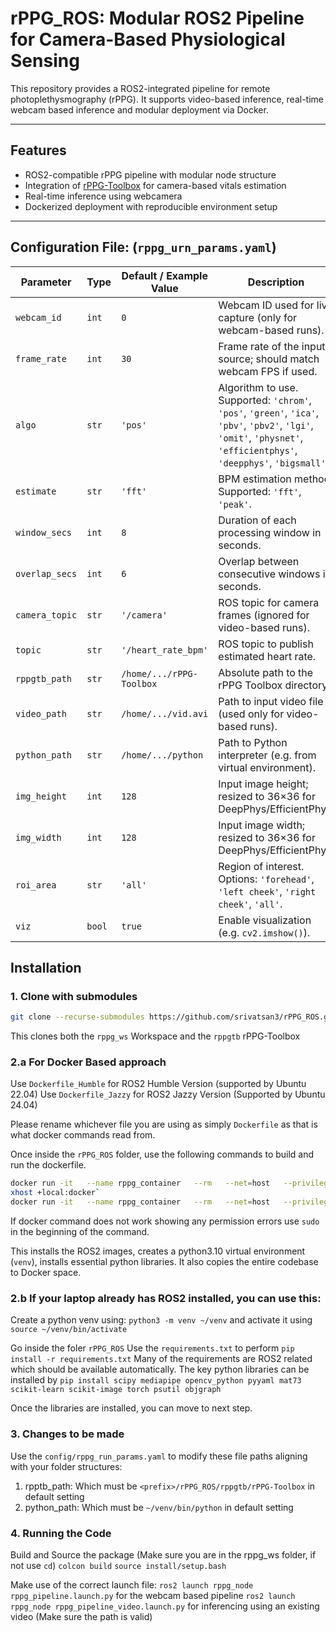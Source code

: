 # rPPG_ROS: Modular ROS2 Pipeline for Camera-Based Physiological Sensing

This repository provides a ROS2-integrated pipeline for remote photoplethysmography (rPPG). It supports video-based inference, real-time webcam based inference and modular deployment via Docker.

---

## Features

- ROS2-compatible rPPG pipeline with modular node structure
- Integration of [rPPG-Toolbox](https://github.com/ubicomplab/rPPG-Toolbox) for camera-based vitals estimation
- Real-time inference using webcamera
- Dockerized deployment with reproducible environment setup

---

## Configuration File: (`rppg_urn_params.yaml`)

| Parameter       | Type     | Default / Example Value | Description |
|----------------|----------|--------------------------|-------------|
| `webcam_id`     | `int`    | `0`                      | Webcam ID used for live capture (only for webcam-based runs). |
| `frame_rate`    | `int`    | `30`                     | Frame rate of the input source; should match webcam FPS if used. |
| `algo`          | `str`    | `'pos'`        | Algorithm to use. Supported: `'chrom'`, `'pos'`, `'green'`, `'ica'`, `'pbv'`, `'pbv2'`, `'lgi'`, `'omit'`, `'physnet'`, `'efficientphys'`, `'deepphys'`, `'bigsmall'`. |
| `estimate`      | `str`    | `'fft'`                  | BPM estimation method. Supported: `'fft'`, `'peak'`. |
| `window_secs`   | `int`    | `8`                      | Duration of each processing window in seconds. |
| `overlap_secs`  | `int`    | `6`                      | Overlap between consecutive windows in seconds. |
| `camera_topic`  | `str`    | `'/camera'`              | ROS topic for camera frames (ignored for video-based runs). |
| `topic`         | `str`    | `'/heart_rate_bpm'`      | ROS topic to publish estimated heart rate. |
| `rppgtb_path`   | `str`    | `/home/.../rPPG-Toolbox` | Absolute path to the rPPG Toolbox directory. |
| `video_path`    | `str`    | `/home/.../vid.avi`      | Path to input video file (used only for video-based runs). |
| `python_path`   | `str`    | `/home/.../python`       | Path to Python interpreter (e.g. from virtual environment). |
| `img_height`    | `int`    | `128`                    | Input image height; resized to 36×36 for DeepPhys/EfficientPhys. |
| `img_width`     | `int`    | `128`                    | Input image width; resized to 36×36 for DeepPhys/EfficientPhys. |
| `roi_area`      | `str`    | `'all'`                  | Region of interest. Options: `'forehead'`, `'left cheek'`, `'right cheek'`, `'all'`. |
| `viz`           | `bool`   | `true`                   | Enable visualization (e.g. `cv2.imshow()`). |


## Installation

### 1. Clone with submodules
```bash
git clone --recurse-submodules https://github.com/srivatsan3/rPPG_ROS.git
```
This clones both the `rppg_ws` Workspace and the `rppgtb` rPPG-Toolbox

### 2.a For Docker Based approach
Use `Dockerfile_Humble` for ROS2 Humble Version (supported by Ubuntu 22.04)
Use `Dockerfile_Jazzy` for ROS2 Jazzy Version (Supported by Ubuntu 24.04)

Please rename whichever file you are using as simply `Dockerfile` as that is what docker commands read from.

Once inside the `rPPG_ROS` folder, use the following commands to build and run the dockerfile.

```bash
docker run -it   --name rppg_container   --rm   --net=host   --privileged   rppg_container`
xhost +local:docker`
docker run -it   --name rppg_container   --rm   --net=host   --privileged   -e DISPLAY=$DISPLAY   -v /tmp/.X11-unix:/tmp/.X11-unix   rppg_container`
```

If docker command does not work showing any permission errors use `sudo` in the beginning of the command.

This installs the ROS2 images, creates a python3.10 virtual environment (`venv`), installs essential python libraries.
It also copies the entire codebase to Docker space. 

### 2.b If your laptop already has ROS2 installed, you can use this:
Create a python venv using: 
`python3 -m venv ~/venv` and activate it using `source ~/venv/bin/activate`

Go inside the foler `rPPG_ROS`
Use the `requirements.txt` to perform `pip install -r requirements.txt`
Many of the requirements are ROS2 related which should be available automatically. 
The key python libraries can be installed by `pip install scipy mediapipe opencv_python pyyaml mat73 scikit-learn scikit-image torch psutil objgraph`

Once the libraries are installed, you can move to next step.

### 3. Changes to be made
Use the `config/rppg_run_params.yaml` to modify these file paths aligning with your folder structures:
1) rpptb_path: Which must be `<prefix>/rPPG_ROS/rppgtb/rPPG-Toolbox` in default setting
2) python_path: Which must be `~/venv/bin/python` in default setting

### 4. Running the Code
Build and Source the package (Make sure you are in the rppg_ws folder, if not use `cd`)
`colcon build`
`source install/setup.bash`

Make use of the correct launch file:
`ros2 launch rppg_node rppg_pipeline.launch.py` for the webcam based pipeline
`ros2 launch rppg_node rppg_pipeline_video.launch.py` for inferencing using an existing video (Make sure the path is valid)


